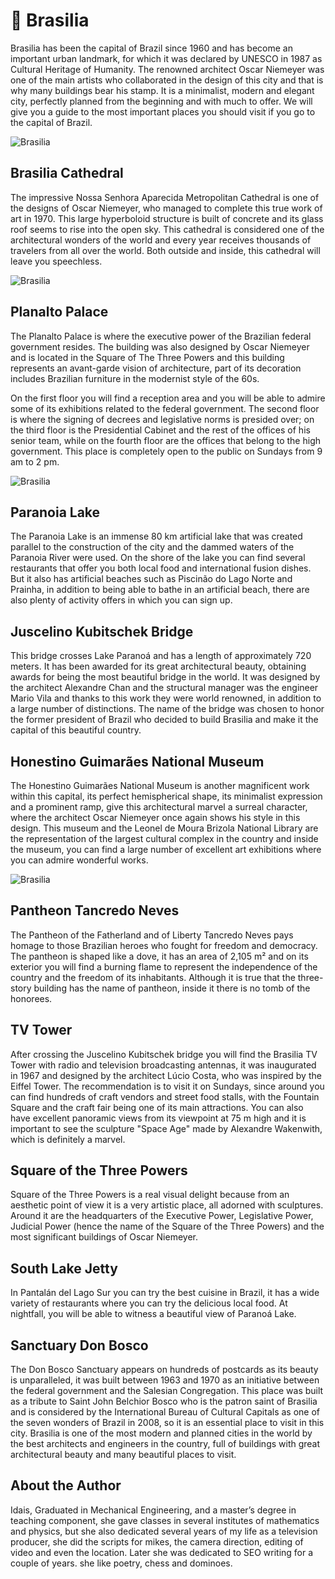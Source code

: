 # 🌄 Brasilia

Brasilia has been the capital of Brazil since 1960 and has become an important urban landmark, for which it was declared by UNESCO in 1987 as Cultural Heritage of Humanity. The renowned architect Oscar Niemeyer was one of the main artists who collaborated in the design of this city and that is why many buildings bear his stamp.
It is a minimalist, modern and elegant city, perfectly planned from the beginning and with much to offer. We will give you a guide to the most important places you should visit if you go to the capital of Brazil.

![Brasilia](_static/images/brasilia/brasilia-1.jpeg)

## Brasilia Cathedral

The impressive Nossa Senhora Aparecida Metropolitan Cathedral is one of the designs of Oscar Niemeyer, who managed to complete this true work of art in 1970. This large hyperboloid structure is built of concrete and its glass roof seems to rise into the open sky. This cathedral is considered one of the architectural wonders of the world and every year receives thousands of travelers from all over the world. Both outside and inside, this cathedral will leave you speechless.

![Brasilia](_static/images/brasilia/brasilia-2.jpeg)

## Planalto Palace

The Planalto Palace is where the executive power of the Brazilian federal government resides. The building was also designed by Oscar Niemeyer and is located in the Square of The Three Powers and this building represents an avant-garde vision of architecture, part of its decoration includes Brazilian furniture in the modernist style of the 60s.

On the first floor you will find a reception area and you will be able to admire some of its exhibitions related to the federal government. The second floor is where the signing of decrees and legislative norms is presided over; on the third floor is the Presidential Cabinet and the rest of the offices of his senior team, while on the fourth floor are the offices that belong to the high government. This place is completely open to the public on Sundays from 9 am to 2 pm.

![Brasilia](_static/images/brasilia/brasilia-3.jpeg)

## Paranoia Lake

The Paranoia Lake is an immense 80 km artificial lake that was created parallel to the construction of the city and the dammed waters of the Paranoia River were used. On the shore of the lake you can find several restaurants that offer you both local food and international fusion dishes. But it also has artificial beaches such as Piscinão do Lago Norte and Prainha, in addition to being able to bathe in an artificial beach, there are also plenty of activity offers in which you can sign up.

## Juscelino Kubitschek Bridge

This bridge crosses Lake Paranoá and has a length of approximately 720 meters. It has been awarded for its great architectural beauty, obtaining awards for being the most beautiful bridge in the world. It was designed by the architect Alexandre Chan and the structural manager was the engineer Mario Vila and thanks to this work they were world renowned, in addition to a large number of distinctions. The name of the bridge was chosen to honor the former president of Brazil who decided to build Brasilia and make it the capital of this beautiful country.

## Honestino Guimarães National Museum

The Honestino Guimarães National Museum is another magnificent work within this capital, its perfect hemispherical shape, its minimalist expression and a prominent ramp, give this architectural marvel a surreal character, where the architect Oscar Niemeyer once again shows his style in this design. This museum and the Leonel de Moura Brizola National Library are the representation of the largest cultural complex in the country and inside the museum, you can find a large number of excellent art exhibitions where you can admire wonderful works.

![Brasilia](_static/images/brasilia/brasilia-4.jpeg)

## Pantheon Tancredo Neves

The Pantheon of the Fatherland and of Liberty Tancredo Neves pays homage to those Brazilian heroes who fought for freedom and democracy. The pantheon is shaped like a dove, it has an area of 2,105 m² and on its exterior you will find a burning flame to represent the independence of the country and the freedom of its inhabitants. Although it is true that the three-story building has the name of pantheon, inside it there is no tomb of the honorees.

## TV Tower

After crossing the Juscelino Kubitschek bridge you will find the Brasilia TV Tower with radio and television broadcasting antennas, it was inaugurated in 1967 and designed by the architect Lúcio Costa, who was inspired by the Eiffel Tower. The recommendation is to visit it on Sundays, since around you can find hundreds of craft vendors and street food stalls, with the Fountain Square and the craft fair being one of its main attractions. You can also have excellent panoramic views from its viewpoint at 75 m high and it is important to see the sculpture "Space Age" made by Alexandre Wakenwith, which is definitely a marvel.

## Square of the Three Powers

Square of the Three Powers is a real visual delight because from an aesthetic point of view it is a very artistic place, all adorned with sculptures. Around it are the headquarters of the Executive Power, Legislative Power, Judicial Power (hence the name of the Square of the Three Powers) and the most significant buildings of Oscar Niemeyer.

## South Lake Jetty

In Pantalán del Lago Sur you can try the best cuisine in Brazil, it has a wide variety of restaurants where you can try the delicious local food. At nightfall, you will be able to witness a beautiful view of Paranoá Lake.

## Sanctuary Don Bosco

The Don Bosco Sanctuary appears on hundreds of postcards as its beauty is unparalleled, it was built between 1963 and 1970 as an initiative between the federal government and the Salesian Congregation. This place was built as a tribute to Saint John Belchior Bosco who is the patron saint of Brasilia and is considered by the International Bureau of Cultural Capitals as one of the seven wonders of Brazil in 2008, so it is an essential place to visit in this city.
Brasilia is one of the most modern and planned cities in the world by the best architects and engineers in the country, full of buildings with great architectural beauty and many beautiful places to visit.

## About the Author

Idais, Graduated in Mechanical Engineering, and a master’s degree in teaching component, she gave classes in several institutes of mathematics and physics, but she also dedicated several years of my life as a television producer, she did the scripts for mikes, the camera direction, editing of video and even the location. Later she was dedicated to SEO writing for a couple of years. she like poetry, chess and dominoes.

